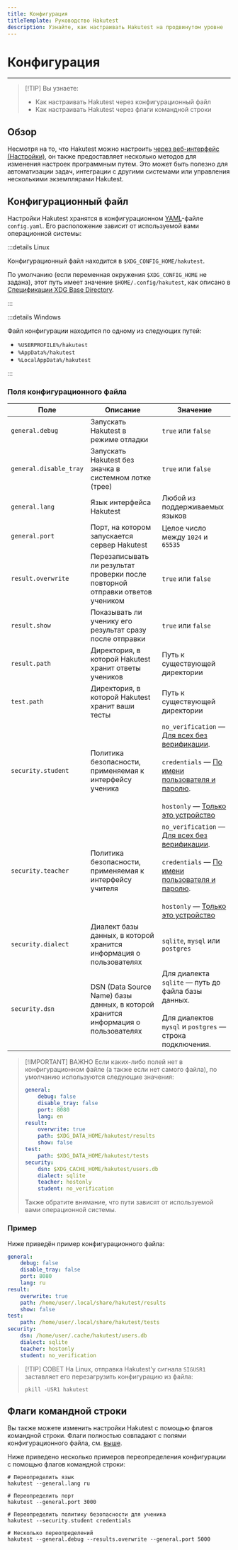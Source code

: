 ```yaml
---
title: Конфигурация
titleTemplate: Руководство Hakutest
description: Узнайте, как настраивать Hakutest на продвинутом уровне
---
```


# Конфигурация

---

> [!TIP] Вы узнаете:
>
> -   Как настраивать Hakutest через конфигурационный файл
> -   Как настраивать Hakutest через флаги командной строки

## Обзор

Несмотря на то, что Hakutest можно настроить [через веб-интерфейс
(Настройки)](/ru/handbook/guide/05-settings), он также предоставляет несколько
методов для изменения настроек программным путем. Это может быть полезно для
автоматизации задач, интеграции с другими системами или управления несколькими
экземплярами Hakutest.

## Конфигурационный файл

Настройки Hakutest хранятся в конфигурационном [YAML](https://yaml.org/)-файле
`config.yaml`. Его расположение зависит от используемой вами операционной
системы:

:::details Linux

Конфигурационный файл находится в `$XDG_CONFIG_HOME/hakutest`.

По умолчанию (если переменная окружения `$XDG_CONFIG_HOME` не задана), этот
путь имеет значение `$HOME/.config/hakutest`, как описано в [Спецификации XDG Base
Directory](https://specifications.freedesktop.org/basedir-spec/basedir-spec-latest.html#variables).

:::

:::details Windows

Файл конфигурации находится по одному из следующих путей:

-   `%USERPROFILE%/hakutest`
-   `%AppData%/hakutest`
-   `%LocalAppData%/hakutest`

:::

### Поля конфигурационного файла

| Поле                   | Описание                                                                          | Значение                                                                                                                                                                                                                                                                                                             |
| ---------------------- | --------------------------------------------------------------------------------- | -------------------------------------------------------------------------------------------------------------------------------------------------------------------------------------------------------------------------------------------------------------------------------------------------------------------- |
| `general.debug`        | Запускать Hakutest в режиме отладки                                               | `true` или `false`                                                                                                                                                                                                                                                                                                   |
| `general.disable_tray` | Запускать Hakutest без значка в системном лотке (трее)                            | `true` или `false`                                                                                                                                                                                                                                                                                                   |
| `general.lang`         | Язык интерфейса Hakutest                                                          | Любой из поддерживаемых языков                                                                                                                                                                                                                                                                                       |
| `general.port`         | Порт, на котором запускается сервер Hakutest                                      | Целое число между `1024` и `65535`                                                                                                                                                                                                                                                                                   |
| `result.overwrite`     | Перезаписывать ли результат проверки после повторной отправки ответов учеником    | `true` или `false`                                                                                                                                                                                                                                                                                                   |
| `result.show`          | Показывать ли ученику его результат сразу после отправки                          | `true` или `false`                                                                                                                                                                                                                                                                                                   |
| `result.path`          | Директория, в которой Hakutest хранит ответы учеников                             | Путь к существующей директории                                                                                                                                                                                                                                                                                       |
| `test.path`            | Директория, в которой Hakutest хранит ваши тесты                                  | Путь к существующей директории                                                                                                                                                                                                                                                                                       |
| `security.student`     | Политика безопасности, применяемая к интерфейсу ученика                           | `no_verification` &mdash; [Для всех без верификации](/ru/handbook/advanced/01-security#no-verification).<br><br>`credentials` &mdash; [По имени пользователя и паролю](/ru/handbook/advanced/01-security#credentials).<br><br>`hostonly` &mdash; [Только это устройство](/ru/handbook/advanced/01-security#hostonly) |
| `security.teacher`     | Политика безопасности, применяемая к интерфейсу учителя                           | `no_verification` &mdash; [Для всех без верификации](/ru/handbook/advanced/01-security#no-verification).<br><br>`credentials` &mdash; [По имени пользователя и паролю](/ru/handbook/advanced/01-security#credentials).<br><br>`hostonly` &mdash; [Только это устройство](/ru/handbook/advanced/01-security#hostonly) |
| `security.dialect`     | Диалект базы данных, в которой хранится информация о пользователях                | `sqlite`, `mysql` или `postgres`                                                                                                                                                                                                                                                                                     |
| `security.dsn`         | DSN (Data Source Name) базы данных, в которой хранится информация о пользователях | Для диалекта `sqlite` &mdash; путь до файла базы данных.<br><br>Для диалектов `mysql` и `postgres` &mdash; строка подключения.                                                                                                                                                                                       |

> [!IMPORTANT] ВАЖНО
> Если каких-либо полей нет в конфигурационном файле (а также если нет самого
> файла), по умолчанию используются следующие значения:
>
> ```yaml
> general:
>     debug: false
>     disable_tray: false
>     port: 8080
>     lang: en
> result:
>     overwrite: true
>     path: $XDG_DATA_HOME/hakutest/results
>     show: false
> test:
>     path: $XDG_DATA_HOME/hakutest/tests
> security:
>     dsn: $XDG_CACHE_HOME/hakutest/users.db
>     dialect: sqlite
>     teacher: hostonly
>     student: no_verification
> ```
>
> Также обратите внимание, что пути зависят от используемой вами операционной
> системы.

### Пример

Ниже приведён пример конфигурационного файла:

```yaml
general:
    debug: false
    disable_tray: false
    port: 8080
    lang: ru
result:
    overwrite: true
    path: /home/user/.local/share/hakutest/results
    show: false
test:
    path: /home/user/.local/share/hakutest/tests
security:
    dsn: /home/user/.cache/hakutest/users.db
    dialect: sqlite
    teacher: hostonly
    student: no_verification
```

> [!TIP] СОВЕТ
> На Linux, отправка Hakutest'у сигнала `SIGUSR1` заставляет его перезагрузить
> конфигурацию из файла:
>
> ```shell
> pkill -USR1 hakutest
> ```

## Флаги командной строки

Вы также можете изменить настройки Hakutest с помощью флагов командной строки.
Флаги полностью совпадают с полями конфигурационного файла, см.
[выше](#поля-конфигурационного-фаила).

Ниже приведено несколько примеров переопределения конфигурации с помощью флагов
командной строки:

```shell
# Переопределить язык
hakutest --general.lang ru

# Переопределить порт
hakutest --general.port 3000

# Переопределить политику безопасности для ученика
hakutest --security.student credentials

# Несколько переопределений
hakutest --general.debug --results.overwrite --general.port 5000
```
